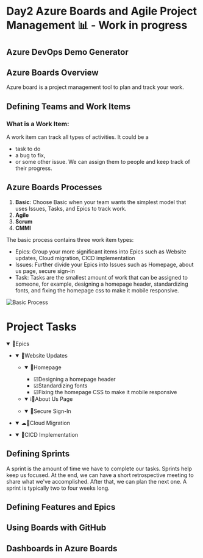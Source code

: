 # Day2 Azure Boards and Agile Project Management 📊 - Work in progress

## Azure DevOps Demo Generator


## Azure Boards Overview
Azure board is a project management tool to plan and track your work.

## Defining Teams and Work Items
### What is a Work Item:
A work item can track all types of activities. It could be a 
*  task to do
*  a bug to fix,
*  or some other issue.
  We can assign them to people and keep track of their progress.

## Azure Boards Processes

1) **Basic**: Choose Basic when your team wants the simplest model that uses Issues, Tasks, and Epics to track work.
2) **Agile**
3) **Scrum**
4) **CMMI**

The basic process contains three work item types:
- Epics: Group your more significant items into Epics such as Website updates, Cloud migration, CICD implementation
- Issues: Further divide your Epics into Issues such as Homepage, about us page, secure sign-in
- Task: Tasks are the smallest amount of work that can be assigned to someone, for example, designing a homepage header, standardizing fonts, and fixing the homepage css to make it mobile responsive.

![Basic Process](https://learn.microsoft.com/en-us/azure/devops/boards/get-started/media/about-boards/hierarchy-2.png?view=azure-devops)

<h1>Project Tasks</h1>

<details open>
  <summary class="epic">
    <span class="icon">👑</span>Epics
  </summary>
  <ul>
    <li>
      <details open>
        <summary class="epic">
          <span class="icon">👑</span>Website Updates
        </summary>
        <ul>
          <li>
            <details open>
              <summary class="issue">
                <span class="icon">📗</span>Homepage
              </summary>
              <ul>
               <li> <span class="icon">☑</span>Designing a homepage header </li>
                <li> <span class="icon">☑</span>Standardizing fonts </li>
                 <li> <span class="icon">☑</span>Fixing the homepage CSS to make it mobile responsive </li>
              </ul>
            </details>
          </li>
          <li>
            <details open>
              <summary class="issue">
                <span class="icon">ℹ📗</span>About Us Page
              </summary>
              <ul>
                <!-- Add specific tasks for About Us Page -->
              </ul>
            </details>
          </li>
          <li>
            <details open>
              <summary class="issue">
                <span class="icon">📗</span>Secure Sign-In
              </summary>
              <ul>
                <!-- Add specific tasks for Secure Sign-In -->
              </ul>
            </details>
          </li>
        </ul>
      </details>
    </li>
    <li>
      <details open>
        <summary class="epic">
          <span class="icon">☁👑</span>Cloud Migration
        </summary>
        <ul>
          <!-- Add specific tasks for Cloud Migration -->
        </ul>
      </details>
    </li>
    <li>
      <details open>
        <summary class="epic">
          <span class="icon">👑</span>CICD Implementation
        </summary>
        <ul>
          <!-- Add specific tasks for CICD Implementation -->
        </ul>
      </details>
    </li>
  </ul>
</details>


</body>
</html>


## Defining Sprints

A sprint is the amount of time we have to complete our tasks. Sprints help keep us focused. At the end, we can have a short retrospective meeting to share what we've accomplished. After that, we can plan the next one.
 A sprint is typically two to four weeks long.
 
## Defining Features and Epics

## Using Boards with GitHub
## Dashboards in Azure Boards
